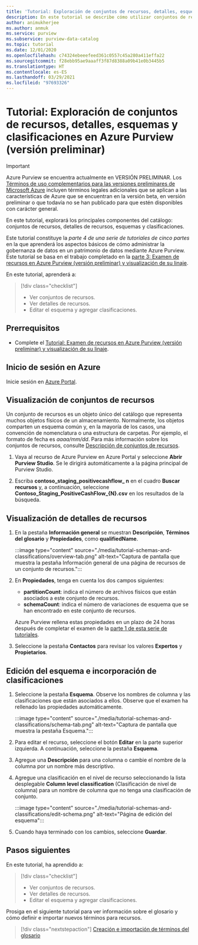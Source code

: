 ```yaml
---
title: 'Tutorial: Exploración de conjuntos de recursos, detalles, esquemas y clasificaciones en Azure Purview (versión preliminar)'
description: En este tutorial se describe cómo utilizar conjuntos de recursos, detalles de recursos, esquemas y clasificaciones.
author: animukherjee
ms.author: anmuk
ms.service: purview
ms.subservice: purview-data-catalog
ms.topic: tutorial
ms.date: 12/01/2020
ms.openlocfilehash: c74324ebeeefeed361c0557c45a280a411effa22
ms.sourcegitcommit: f28ebb95ae9aaaff3f87d8388a09b41e0b3445b5
ms.translationtype: HT
ms.contentlocale: es-ES
ms.lasthandoff: 03/29/2021
ms.locfileid: "97693326"
---
```

# <a name="tutorial-explore-resource-sets-details-schemas-and-classifications-in-azure-purview-preview"></a>Tutorial: Exploración de conjuntos de recursos, detalles, esquemas y clasificaciones en Azure Purview (versión preliminar)

> [!IMPORTANT]
> Azure Purview se encuentra actualmente en VERSIÓN PRELIMINAR. Los [Términos de uso complementarios para las versiones preliminares de Microsoft Azure](https://azure.microsoft.com/support/legal/preview-supplemental-terms/) incluyen términos legales adicionales que se aplican a las características de Azure que se encuentran en la versión beta, en versión preliminar o que todavía no se han publicado para que estén disponibles con carácter general.

En este tutorial, explorará los principales componentes del catálogo: conjuntos de recursos, detalles de recursos, esquemas y clasificaciones.

Este tutorial constituye la *parte 4 de una serie de tutoriales de cinco partes* en la que aprenderá los aspectos básicos de cómo administrar la gobernanza de datos en un patrimonio de datos mediante Azure Purview. Este tutorial se basa en el trabajo completado en la [parte 3: Examen de recursos en Azure Purview (versión preliminar) y visualización de su linaje](tutorial-browse-and-view-lineage.md).

En este tutorial, aprenderá a:

> [!div class="checklist"]
>
> * Ver conjuntos de recursos.
> * Ver detalles de recursos.
> * Editar el esquema y agregar clasificaciones.

## <a name="prerequisites"></a>Prerrequisitos

* Complete el [Tutorial:  Examen de recursos en Azure Purview (versión preliminar) y visualización de su linaje](tutorial-browse-and-view-lineage.md).

## <a name="sign-in-to-azure"></a>Inicio de sesión en Azure

Inicie sesión en [Azure Portal](https://portal.azure.com).

## <a name="view-resource-sets"></a>Visualización de conjuntos de recursos

Un conjunto de recursos es un objeto único del catálogo que representa muchos objetos físicos de un almacenamiento. Normalmente, los objetos comparten un esquema común y, en la mayoría de los casos, una convención de nomenclatura o una estructura de carpetas. Por ejemplo, el formato de fecha es *aaaa/mm/dd*. Para más información sobre los conjuntos de recursos, consulte [Descripción de conjuntos de recursos](concept-resource-sets.md).

1. Vaya al recurso de Azure Purview en Azure Portal y seleccione **Abrir Purview Studio**. Se le dirigirá automáticamente a la página principal de Purview Studio.

2. Escriba **contoso_staging_positivecashflow_ n** en el cuadro **Buscar recursos** y, a continuación, seleccione **Contoso_Staging_PositiveCashFlow_{N}.csv** en los resultados de la búsqueda.

## <a name="view-asset-details"></a>Visualización de detalles de recursos

1. En la pestaña **Información general** se muestran **Descripción**, **Términos del glosario** y **Propiedades**, como **qualifiedName**.

   :::image type="content" source="./media/tutorial-schemas-and-classifications/overview-tab.png" alt-text="Captura de pantalla que muestra la pestaña Información general de una página de recursos de un conjunto de recursos.":::

1. En **Propiedades**, tenga en cuenta los dos campos siguientes:

   * **partitionCount**: indica el número de archivos físicos que están asociados a este conjunto de recursos.
   * **schemaCount**: indica el número de variaciones de esquema que se han encontrado en este conjunto de recursos.

   Azure Purview rellena estas propiedades en un plazo de 24 horas después de completar el examen de la [parte 1 de esta serie de tutoriales](tutorial-scan-data.md).

1. Seleccione la pestaña **Contactos** para revisar los valores **Expertos** y **Propietarios**.

## <a name="edit-the-schema-and-add-classifications"></a>Edición del esquema e incorporación de clasificaciones

1. Seleccione la pestaña **Esquema**. Observe los nombres de columna y las clasificaciones que están asociados a ellos. Observe que el examen ha rellenado las propiedades automáticamente.

   :::image type="content" source="./media/tutorial-schemas-and-classifications/schema-tab.png" alt-text="Captura de pantalla que muestra la pestaña Esquema.":::

1. Para editar el recurso, seleccione el botón **Editar** en la parte superior izquierda. A continuación, seleccione la pestaña **Esquema**.

1. Agregue una **Descripción** para una columna o cambie el nombre de la columna por un nombre más descriptivo.

1. Agregue una clasificación en el nivel de recurso seleccionando la lista desplegable **Column level classification** (Clasificación de nivel de columna) para un nombre de columna que no tenga una clasificación de conjunto.

   :::image type="content" source="./media/tutorial-schemas-and-classifications/edit-schema.png" alt-text="Página de edición del esquema":::

1. Cuando haya terminado con los cambios, seleccione **Guardar**.

## <a name="next-steps"></a>Pasos siguientes

En este tutorial, ha aprendido a:

> [!div class="checklist"]
>
> * Ver conjuntos de recursos.
> * Ver detalles de recursos.
> * Editar el esquema y agregar clasificaciones.

Prosiga en el siguiente tutorial para ver información sobre el glosario y cómo definir e importar nuevos términos para recursos.

> [!div class="nextstepaction"]
> [Creación e importación de términos del glosario](tutorial-import-create-glossary-terms.md)